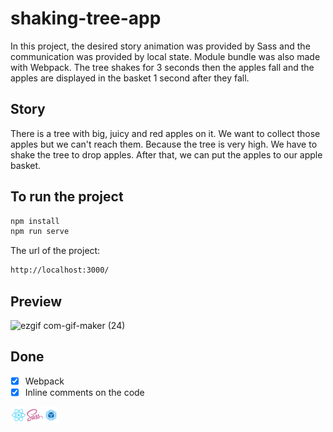 # shaking-tree-app
In this project, the desired story animation was provided by Sass and the communication was provided by local state. 
Module bundle was also made with Webpack. The tree shakes for 3 seconds then the apples fall and the apples are displayed in the basket 1 second after they fall.

## Story
There is a tree with big, juicy and red apples on it. We want to collect those apples but we can't reach them.
Because the tree is very high. We have to shake the tree to drop apples. After that, we can put the apples to our apple basket. 

## To run the project

```sh
npm install
npm run serve
```
The url of the project:

```sh
http://localhost:3000/
```
## Preview

![ezgif com-gif-maker (24)](https://user-images.githubusercontent.com/34038741/131340418-aa7201c5-e57f-4694-9936-635b20d56061.gif)

## Done
- [x] Webpack
- [x] Inline comments on the code

<img align="left" alt="React" width="26px" src="https://raw.githubusercontent.com/github/explore/80688e429a7d4ef2fca1e82350fe8e3517d3494d/topics/react/react.png" />
<img align="left" alt="SASS" width="26px" src="https://raw.githubusercontent.com/github/explore/80688e429a7d4ef2fca1e82350fe8e3517d3494d/topics/sass/sass.png" />
<img align="left" alt="WEBPACK" width="26px" src="https://raw.githubusercontent.com/github/explore/80688e429a7d4ef2fca1e82350fe8e3517d3494d/topics/webpack/webpack.png" />
